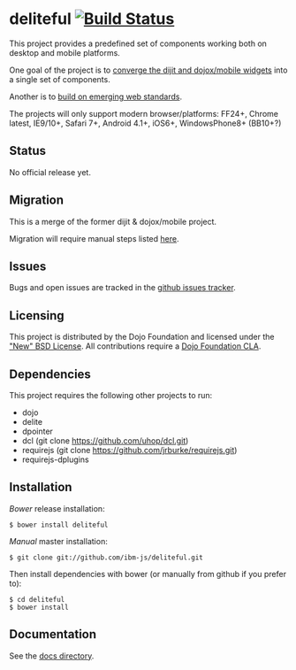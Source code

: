 # deliteful [![Build Status](https://travis-ci.org/ibm-js/deliteful.png?branch=master)](https://travis-ci.org/ibm-js/deliteful)

This project provides a predefined set of components working both on desktop and mobile platforms.

One goal of the project is to
[converge the dijit and dojox/mobile widgets](https://docs.google.com/document/d/1_kgrX25ylxuhtZCRrqAoABMaSdgxjAQgpyd0Ap4xvZU/edit#)
into a single set of components.

Another is to
[build on emerging web standards](https://docs.google.com/document/d/1kqe3Oq7W6lg-JY_iqMl5G7SxGTD0uQ6FFIoP4KPAkUw/edit#heading=h.ct7kwnepj0cc).

The projects will only support modern browser/platforms: FF24+, Chrome latest, IE9/10+, Safari 7+,  Android 4.1+, iOS6+, WindowsPhone8+ (BB10+?)

## Status

No official release yet.

## Migration

This is a merge of the former dijit & dojox/mobile project.

Migration will require manual steps listed [here](docs/migration.md).

## Issues

Bugs and open issues are tracked in the
[github issues tracker](https://github.com/ibm-js/deliteful/issues).

## Licensing

This project is distributed by the Dojo Foundation and licensed under the ["New" BSD License](https://github.com/dojo/dojo/blob/master/LICENSE#L13-L41).
All contributions require a [Dojo Foundation CLA](http://dojofoundation.org/about/claForm).

## Dependencies

This project requires the following other projects to run:
 * dojo
 * delite
 * dpointer
 * dcl    (git clone https://github.com/uhop/dcl.git)
 * requirejs (git clone https://github.com/jrburke/requirejs.git)
 * requirejs-dplugins

## Installation

_Bower_ release installation:

    $ bower install deliteful

_Manual_ master installation:

    $ git clone git://github.com/ibm-js/deliteful.git

Then install dependencies with bower (or manually from github if you prefer to):

	$ cd deliteful
	$ bower install

## Documentation

See the [docs directory](./docs).

